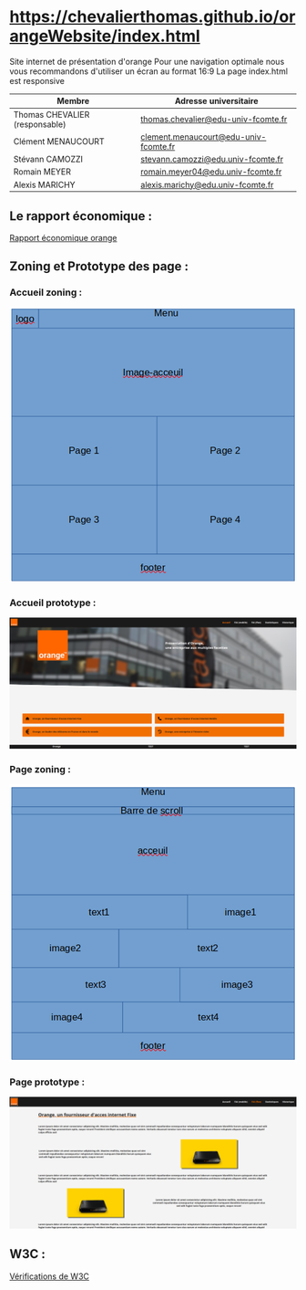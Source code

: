# https://chevalierthomas.github.io/orangeWebsite/index.html

Site internet de présentation d'orange
Pour une navigation optimale nous vous recommandons d'utiliser un écran au format 16:9
La page index.html est responsive


| Membre             | Adresse universitaire |
|--------------------|-----------------------|
| Thomas CHEVALIER (responsable) | <thomas.chevalier@edu-univ-fcomte.fr> |
| Clément MENAUCOURT | <clement.menaucourt@edu-univ-fcomte.fr> |
| Stévann CAMOZZI | <stevann.camozzi@edu.univ-fcomte.fr> |
| Romain MEYER | <romain.meyer04@edu.univ-fcomte.fr> |
| Alexis MARICHY | <alexis.marichy@edu.univ-fcomte.fr> |


## Le rapport économique :

[Rapport économique orange](./doc/CHEVALIER_Thomas_Orange_S1.pdf)

## Zoning et Prototype des page :

### Accueil zoning :

![Accueil zoning](./doc/ecran_accueil_zoning.png)

### Accueil prototype :

![Accueil prototype](./doc/ecran_accueil_prototype.png)

### Page zoning : 

![Page zoning](./doc/ecran_page_zoning.png)

### Page prototype :

![Page prototype](./doc/ecran_page_prototype.png)

## W3C :

[Vérifications de W3C](./doc/validation.pdf)
